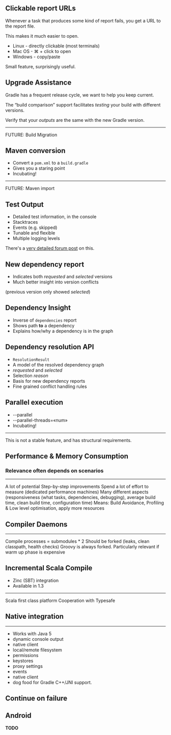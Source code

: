 ## Clickable report URLs

Whenever a task that produces some kind of report fails, you get a URL to the report file.

This makes it much easier to open.

* Linux - directly clickable (most terminals)
* Mac OS - ⌘ + click to open
* Windows - copy/paste

Small feature, surprisingly useful.

## Upgrade Assistance

Gradle has a frequent release cycle, we want to help you keep current.

The “build comparison” support facilitates _testing_ your build with different versions.

Verify that your _outputs_ are the same with the new Gradle version.

--- 

FUTURE: Build Migration

## Maven conversion

* Convert a `pom.xml` to a `build.gradle`
* Gives you a staring point
* Incubating!

--- 

FUTURE: Maven import

## Test Output

* Detailed test information, in the console
* Stacktraces
* Events (e.g. skipped)
* Tunable and flexible
* Multiple logging levels

There's a [very detailed forum post](http://forums.gradle.org/gradle/topics/whats_new_in_gradle_1_1_test_logging) on this.

## New dependency report

* Indicates both *requested* and *selected* versions
* Much better insight into version conflicts

(previous version only showed *selected*)

## Dependency Insight

* Inverse of `dependencies` report
* Shows path **to** a dependency
* Explains how/why a dependency is in the graph

## Dependency resolution API

* `ResolutionResult`
* A model of the resolved dependency graph
* *requested* and *selected*
* Selection *reason*
* Basis for new dependency reports
* Fine grained conflict handling rules 

## Parallel execution

* --parallel 
* --parallel-threads=«num»
* Incubating!

---

This is not a stable feature, and has structural requirements.

## Performance & Memory Consumption

### Relevance often depends on scenarios

---

A lot of potential
Step-by-step improvements
Spend a lot of effort to measure (dedicated performance machines)
Many different aspects (responsiveness (what tasks, dependencies, debugging), average build time, clean build time, configuration time)
Means: Build Avoidance, Profiling & Low level optimisation, apply more resources

## Compiler Daemons

---

Compile processes = submodules * 2
Should be forked (leaks, clean classpath, health checks)
Groovy is always forked.
Particularly relevant if warm up phase is expensive

## Incremental Scala Compile

* Zinc (SBT) integration
* Available in 1.3

---

Scala first class platform 
Cooperation with Typesafe

## Native integration

---

* Works with Java 5
* dynamic console output
* native client
* local/remote filesystem
* permissions
* keystores
* proxy settings
* events
* native client
* dog food for Gradle C++/JNI support.

## Continue on failure

## Android

**TODO**

